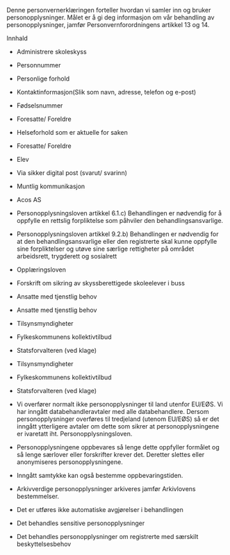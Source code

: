 <!-- title: Skoleskyss -->


  

Denne personvernerklæringen forteller hvordan vi samler inn og bruker personopplysninger. Målet er å gi deg informasjon om vår behandling av personopplysninger, jamfør Personvernforordningens artikkel 13 og 14.

  

Innhald

*   Administrere skoleskyss  
    
*   Personnummer  
    
*   Personlige forhold  
    
*   Kontaktinformasjon(Slik som navn, adresse, telefon og e-post)  
    
*   Fødselsnummer  
    
*   Foresatte/ Foreldre  
    
*   Helseforhold som er aktuelle for saken  
    
*   Foresatte/ Foreldre  
    
*   Elev  
    
*   Via sikker digital post (svarut/ svarinn)  
    
*   Muntlig kommunikasjon  
    
*   Acos AS  
    
*   Personopplysningsloven artikkel 6.1.c) Behandlingen er nødvendig for å oppfylle en rettslig forpliktelse som påhviler den behandlingsansvarlige.  
    
*   Personopplysningsloven artikkel 9.2.b) Behandlingen er nødvendig for at den behandlingsansvarlige eller den registrerte skal kunne oppfylle sine forpliktelser og utøve sine særlige rettigheter på området arbeidsrett, trygderett og sosialrett  
    
*   Opplæringsloven  
    
*   Forskrift om sikring av skyssberettigede skoleelever i buss  
    
*   Ansatte med tjenstlig behov  
    
*   Ansatte med tjenstlig behov  
    
*   Tilsynsmyndigheter  
    
*   Fylkeskommunens kollektivtilbud  
    
*   Statsforvalteren (ved klage)  
    
*   Tilsynsmyndigheter  
    
*   Fylkeskommunens kollektivtilbud  
    
*   Statsforvalteren (ved klage)  
    
*   Vi overfører normalt ikke personopplysninger til land utenfor EU/EØS. Vi har inngått databehandleravtaler med alle databehandlere. Dersom personopplysninger overføres til tredjeland (utenom EU/EØS) så er det inngått ytterligere avtaler om dette som sikrer at personopplysningene er ivaretatt iht. Personopplysningsloven.  
    
*   Personopplysningene oppbevares så lenge dette oppfyller formålet og så lenge særlover eller forskrifter krever det. Deretter slettes eller anonymiseres personopplysningene.  
    
*   Inngått samtykke kan også bestemme oppbevaringstiden.  
    
*   Arkivverdige personopplysninger arkiveres jamfør Arkivlovens bestemmelser.  
    
*   Det er utføres ikke automatiske avgjørelser i behandlingen  
    
*   Det behandles sensitive personopplysninger  
    
*   Det behandles personopplysninger om registrerte med særskilt beskyttelsesbehov